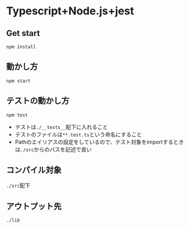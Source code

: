 # Typescript+Node.js+jest

## Get start

```:
npm install
```

## 動かし方

```:
npm start
```

## テストの動かし方

```:
npm test
```

- テストは```./__tests__```配下に入れること
- テストのファイルは```**.test.ts```という命名にすること
- Pathのエイリアスの設定をしているので、テスト対象をimportするときは```./src```からのパスを記述で良い

## コンパイル対象

```./src```配下

## アウトプット先

```./lib```

